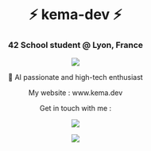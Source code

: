 <h1 align="center">⚡ kema-dev ⚡</h1>
<h3 align="center">42 School student @ Lyon, France</h3>

<p align="center"><a href="https://github.com/JaeSeoKim/badge42"><img src="https://badge42.herokuapp.com/api/stats/jjourdan?darkmode=true"></a></p>

<p align="center">👥 AI passionate and high-tech enthusiast</p>

<p align="center">My website : www.kema.dev</p>

<p align="center">Get in touch with me :</p>

<p align="center"><a href="https://www.linkedin.com/in/jeremy-jourdan-kemadev/"><img src="https://img.shields.io/badge/LinkedIn-0077B5?style=for-the-badge&logo=linkedin&logoColor=white"></a></p>

<p align="center"><a href="mailto:contact@kema.dev"><img src="https://img.shields.io/badge/Gmail-D14836?style=for-the-badge&logo=gmail&logoColor=white"></a></p>
